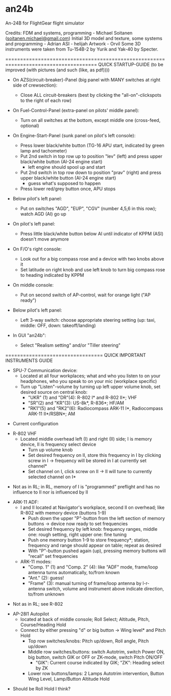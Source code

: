 an24b
=====

An-24B for FlightGear flight simulator

Credits:
FDM and systems, programming - Michael Soitanen (soitanen.michael@gmail.com)
Initial 3D model and texture, some systems and programming - Adrian
ASI - helijah
Artwork - Orvil
Some 3D instruments were taken from Tu-154B-2 by Yurik and Yak-40 by Specter.

=====================================================================================
QUICK STARTUP-GUIDE (to be improved (with pictures (and such (like, as pdf))))

- On AZS(circuit-breaker)-Panel (big panel with MANY switches at right side of crewsection):
  - Close ALL circuit-breakers (best by clicking the "all-on"-clickspots to the right of each row)

- On Fuel-Control-Panel (extra-panel on pilots' middle panel):
  - Turn on all switches at the bottom, except middle one (cross-feed, optional)

- On Engine-Start-Panel (sunk panel on pilot's left console):
  - Press lower black/white button (TG-16 APU start, indicated by green lamp and tachometer)
  - Put 2nd switch in top row up to position "lev" (left) and press upper black/white button (AI-24 engine start)
    - left engine should spool up and start
  - Put 2nd switch in top row down to position "prav" (right) and press upper black/white button (AI-24 engine start)
    - guess what's supposed to happen
  - Press lower red/grey button once, APU stops

- Below pilot's left panel:
  - Put on switches "AGD", "EUP", "CGV" (number 4,5,6 in this row); watch AGD (AI) go up

- On pilot's left panel:
  - Press little black/white button below AI until indicator of KPPM (ASI) doesn't move anymore

- On F/O's right console:
  - Look out for a big compass rose and a device with two knobs above it
  - Set latitude on right knob and use left knob to turn big compass rose to heading indicated by KPPM

- On middle console:
  - Put on second switch of AP-control, wait for orange light ("AP ready")

- Below pilot's left panel: 
  - Left 3-way switch: choose appropriate steering setting (up: taxi, middle: OFF, down: takeoff/landing) 

- In GUI "an24b":
  - Select "Realism setting" and/or "Tiller steering"

=================================
QUICK IMPORTANT INSTRUMENTS GUIDE

- SPU-7 Communication device:
  - Located at all four workplaces; what and who you listen to on your headphones, who you speak to on your mic (workplace specific)
  - Turn up "Listen"-volume by turning up left upper volume knob, set desired source on central knob:
    - "UKR" (1) and "DR"(4): R-802 I* and R-802 II*; VHF
    - "SR"(2) and "KR"(3): US-8k*, R-836*; HF/AM
    - "RK1"(5) and "RK2"(6): Radiocompass ARK-11 I*, Radiocompass ARK-11 II*/RSBN*; AM
* Current configuration 

- R-802 VHF
  - Located middle overhead left (I) and right (II) side; I is memory device, II is frequency select device
    - Turn up volume knob
    - Set desired frequency on II, store this frequency in I by clicking screw in I -> frequency will be stored in I at currently set channel*
    - Set channel on I, click screw on II -> II will tune to currently selected channel on I*
* Not as in RL; in RL, memory of I is "programmed" preflight and has no influence to II nor is influenced by II
    
- ARK-11 ADF:
  - I and II located at Navigator's workplace, second II on overhead; like R-802 with memory device (buttons 1-9)
    - Push down the upper "P"-button from the left section of memory buttons -> device now ready to set frequencies
    - Set desired frequency by left knob: frequency ranges, middle one: rough setting, right upper one: fine tuning
    - Push one memory button 1-9 to store frequency*; station, frequency and range should appear on table; repeat as desired
    - With "P"-button pushed again (up), pressing memory buttons will "recall" set frequencies
  - ARK-11 modes:
    - "Comp. 1" (1) and "Comp. 2" (4): like "ADF" mode, frame/loop antenna turns automatically, to/from known
    - "Ant." (2): guess!
    - "Frame" (3): manual turning of frame/loop antenna by l-r-antenna switch, volume and instrument above indicate direction, to/from unknown
* Not as in RL; see R-802

- AP-28l1 Autopilot
  - located at back of middle console; Roll Select; Altitude, Pitch, Course/Heading Hold
  - Connect by either pressing "d" or big button -> Wing level* and Pitch Hold
    - Top row switches/knobs: Pitch up/down, Roll angle, Pitch up/down
    - Middle row switches/buttons: switch Autotrim, switch Power ON, big button, switch GIK or OFF or ZK-mode, switch Pitch ON/OFF
      - "GIK": Current course indicated by GIK; "ZK": Heading select by ZK
    - Lower row buttons/lamps: 2 Lamps Autotrim intervention, Button Wing Level, Lamp/Button Altitude Hold
* Should be Roll Hold I think?

